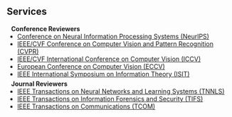 ## Services

<h4 style="margin:0 10px 0;">Conference Reviewers</h4>

<ul style="margin:0 0 5px;">
  <li><a href="https://neurips.cc/"><autocolor>Conference on Neural Information Processing Systems (NeurIPS) </autocolor></a></li>
  <li><a href="http://cvpr2023.thecvf.com/"><autocolor>IEEE/CVF Conference on Computer Vision and Pattern Recognition (CVPR) </autocolor></a></li>
  <li><a href="http://iccv2021.thecvf.com/"><autocolor>IEEE/CVF International Conference on Computer Vision (ICCV) </autocolor></a></li>
  <li><a href="https://eccv2022.ecva.net/"><autocolor>European Conference on Computer Vision (ECCV) </autocolor></a></li>
  <li><a href="https://2024.ieee-isit.org/"><autocolor>IEEE International Symposium on Information Theory (ISIT) </autocolor></a></li>
</ul>
<h4 style="margin:0 10px 0;">Journal Reviewers</h4>

<ul style="margin:0 0 20px;">
  <li><a href="https://ieeexplore.ieee.org/xpl/RecentIssue.jsp?punumber=5962385"><autocolor>IEEE Transactions on Neural Networks and Learning Systems (TNNLS)</autocolor></a></li>
  <li><a href="https://ieeexplore.ieee.org/xpl/RecentIssue.jsp?punumber=10206"><autocolor>IEEE Transactions on Information Forensics and Security (TIFS)</autocolor></a></li>
  <li><a href="https://ieeexplore.ieee.org/xpl/RecentIssue.jsp?punumber=26"><autocolor>IEEE Transactions on Communications (TCOM)</autocolor></a></li>
</ul>
